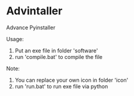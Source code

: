 # Advintaller
Advance Pyinstaller

Usage:
1. Put an exe file in folder 'software'
2. run 'compile.bat' to compile the file

Note:
1. You can replace your own icon in folder 'icon'
2. run 'run.bat' to run exe file via python
